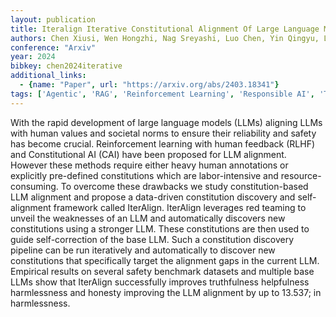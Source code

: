 ```yaml
---
layout: publication
title: Iteralign Iterative Constitutional Alignment Of Large Language Models
authors: Chen Xiusi, Wen Hongzhi, Nag Sreyashi, Luo Chen, Yin Qingyu, Li Ruirui, Li Zheng, Wang Wei
conference: "Arxiv"
year: 2024
bibkey: chen2024iterative
additional_links:
  - {name: "Paper", url: "https://arxiv.org/abs/2403.18341"}
tags: ['Agentic', 'RAG', 'Reinforcement Learning', 'Responsible AI', 'Tools']
---
```

With the rapid development of large language models (LLMs) aligning LLMs with human values and societal norms to ensure their reliability and safety has become crucial. Reinforcement learning with human feedback (RLHF) and Constitutional AI (CAI) have been proposed for LLM alignment. However these methods require either heavy human annotations or explicitly pre-defined constitutions which are labor-intensive and resource-consuming. To overcome these drawbacks we study constitution-based LLM alignment and propose a data-driven constitution discovery and self-alignment framework called IterAlign. IterAlign leverages red teaming to unveil the weaknesses of an LLM and automatically discovers new constitutions using a stronger LLM. These constitutions are then used to guide self-correction of the base LLM. Such a constitution discovery pipeline can be run iteratively and automatically to discover new constitutions that specifically target the alignment gaps in the current LLM. Empirical results on several safety benchmark datasets and multiple base LLMs show that IterAlign successfully improves truthfulness helpfulness harmlessness and honesty improving the LLM alignment by up to 13.537; in harmlessness.
